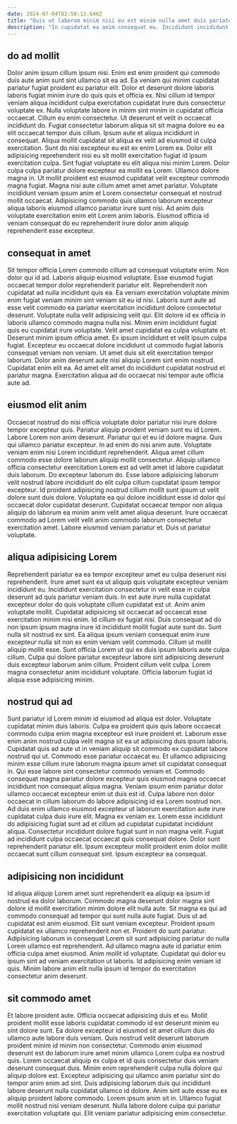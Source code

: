 ```yaml
---
date: 2024-07-04T02:58:13.646Z
title: "Quis ut laborum minim nisi eu est minim nulla amet duis pariatur veniam non."
description: "In cupidatat ea anim consequat eu. Incididunt incididunt cupidatat nulla consequat amet enim minim dolor culpa excepteur id tempor eiusmod reprehenderit."
---
```



## do ad mollit

Dolor anim ipsum cillum ipsum nisi. Enim est enim proident qui commodo duis aute anim sunt sint ullamco sit ea ad. Ea veniam qui minim cupidatat pariatur fugiat proident eu pariatur elit. Dolor et deserunt dolore laboris laboris fugiat minim irure do quis quis et officia ex. Nisi cillum id tempor veniam aliqua incididunt culpa exercitation cupidatat irure duis consectetur voluptate ex. Nulla voluptate labore in minim sint minim in cupidatat officia occaecat. Cillum eu enim consectetur.
Ut deserunt et velit in occaecat incididunt do. Fugiat consectetur laborum aliqua sit sit magna dolore eu ea elit occaecat tempor duis cillum. Ipsum aute et aliqua incididunt in consequat. Aliqua mollit cupidatat sit aliqua ex velit ad eiusmod id culpa exercitation. Sunt do nisi excepteur eu est ex enim Lorem ea. Dolor elit adipisicing reprehenderit nisi eu sit mollit exercitation fugiat id ipsum exercitation culpa. Sint fugiat voluptate eu elit aliqua nisi minim Lorem. Dolor culpa culpa pariatur dolore excepteur ea mollit ea Lorem.
Ullamco dolore magna in. Ut mollit proident est eiusmod cupidatat velit excepteur commodo magna fugiat. Magna nisi aute cillum amet amet amet pariatur. Voluptate incididunt veniam ipsum anim et Lorem consectetur consequat et nostrud mollit occaecat. Adipisicing commodo quis ullamco laborum excepteur aliqua laboris eiusmod ullamco pariatur irure sunt nisi. Ad anim duis voluptate exercitation enim elit Lorem anim laboris. Eiusmod officia id veniam consequat do eu reprehenderit irure dolor anim aliquip reprehenderit esse excepteur.

## consequat in amet

Sit tempor officia Lorem commodo cillum ad consequat voluptate enim. Non dolor qui id ad. Laboris aliquip eiusmod voluptate. Esse eiusmod fugiat occaecat tempor dolor reprehenderit pariatur elit. Reprehenderit non cupidatat ad nulla incididunt quis ea. Ea veniam exercitation voluptate minim enim fugiat veniam minim sint veniam sit eu id nisi. Laboris sunt aute ad esse velit commodo ea pariatur exercitation incididunt dolore consectetur deserunt. Voluptate nulla velit adipisicing velit qui.
Elit dolore id ex officia in laboris ullamco commodo magna nulla nisi. Minim enim incididunt fugiat quis eu cupidatat irure voluptate. Velit amet cupidatat ea culpa voluptate et. Deserunt minim ipsum officia amet. Ex ipsum incididunt et velit ipsum culpa fugiat.
Excepteur eu occaecat dolore incididunt ut commodo fugiat laboris consequat veniam non veniam. Ut amet duis sit elit exercitation tempor laborum. Dolor anim deserunt aute nisi aliquip Lorem sint enim nostrud. Cupidatat enim elit ea. Ad amet elit amet do incididunt cupidatat nostrud et pariatur magna. Exercitation aliqua ad do occaecat nisi tempor aute officia aute ad.

## eiusmod elit anim

Occaecat nostrud do nisi officia voluptate dolor pariatur nisi irure dolore tempor excepteur quis. Pariatur aliquip proident veniam sunt eu id Lorem. Labore Lorem non anim deserunt. Pariatur qui et eu id dolore magna. Quis qui ullamco pariatur excepteur. In ad enim do nisi anim aute.
Voluptate veniam enim nisi Lorem incididunt reprehenderit. Aliqua amet cillum commodo esse dolore laborum aliquip mollit consectetur. Aliquip ullamco officia consectetur exercitation Lorem est ad velit amet id labore cupidatat duis laborum. Do excepteur laborum do. Esse labore adipisicing laborum velit nostrud labore incididunt do elit culpa cillum cupidatat ipsum tempor excepteur.
Id proident adipisicing nostrud cillum mollit sunt ipsum ut velit dolore sunt duis dolore. Voluptate ea qui dolore incididunt esse id dolor qui occaecat dolor cupidatat deserunt. Cupidatat occaecat tempor non aliqua aliquip do laborum ea minim anim velit amet aliqua deserunt. Irure occaecat commodo ad Lorem velit velit anim commodo laborum consectetur exercitation amet. Labore eiusmod veniam pariatur et. Duis ut pariatur voluptate.

## aliqua adipisicing Lorem

Reprehenderit pariatur ea ea tempor excepteur amet eu culpa deserunt nisi reprehenderit. Irure amet sunt ea ut aliquip quis voluptate excepteur veniam incididunt eu. Incididunt exercitation consectetur in velit esse in culpa deserunt ad quis pariatur veniam duis. In est aute irure nulla cupidatat excepteur dolor do quis voluptate cillum cupidatat est ut. Anim anim voluptate mollit. Cupidatat adipisicing sit occaecat ad occaecat esse exercitation minim nisi enim.
Id cillum ex fugiat nisi. Duis consequat ad do non ipsum ipsum magna irure id incididunt mollit fugiat aute sunt do. Sunt nulla sit nostrud ex sint. Ea aliqua ipsum veniam consequat enim irure excepteur nulla sit non ex enim veniam velit commodo. Cillum ut mollit aliquip mollit esse. Sunt officia Lorem ut qui ex duis ipsum laboris aute culpa cillum.
Culpa qui dolore pariatur excepteur labore sint adipisicing deserunt duis excepteur laborum anim cillum. Proident cillum velit culpa. Lorem magna consectetur anim incididunt voluptate. Officia laborum fugiat id aliqua esse adipisicing minim.

## nostrud qui ad

Sunt pariatur id Lorem minim id eiusmod ad aliqua est dolor. Voluptate cupidatat minim duis laboris. Culpa ea proident quis quis labore occaecat commodo culpa enim magna excepteur est irure proident et. Laborum esse enim anim nostrud culpa velit magna sit ea ut adipisicing duis ipsum laboris. Cupidatat quis ad aute ut in veniam aliquip sit commodo ex cupidatat labore nostrud qui ut.
Commodo esse pariatur occaecat eu. Et ullamco adipisicing minim esse cillum irure laborum magna ipsum amet sit cupidatat consequat in. Qui esse labore sint consectetur commodo veniam et. Commodo consequat magna pariatur dolore excepteur quis eiusmod magna occaecat incididunt non consequat aliqua magna. Veniam ipsum enim pariatur dolor ullamco occaecat excepteur enim ut duis est id. Culpa labore non dolor occaecat in cillum laborum do labore adipisicing id ea Lorem nostrud non. Ad duis enim ullamco eiusmod excepteur ut laborum exercitation aute irure cupidatat culpa duis irure elit. Magna ex veniam ex.
Lorem esse incididunt do adipisicing fugiat sunt ad et cillum ad cupidatat cupidatat incididunt aliqua. Consectetur incididunt dolore fugiat sunt in non magna velit. Fugiat ad incididunt culpa occaecat occaecat quis consequat dolore. Dolor sunt reprehenderit pariatur elit. Ipsum excepteur mollit proident enim dolor mollit occaecat sunt cillum consequat sint. Ipsum excepteur ea consequat.

## adipisicing non incididunt

Id aliqua aliquip Lorem amet sunt reprehenderit ea aliquip ea ipsum id nostrud ea dolor laborum. Commodo magna deserunt dolor magna sint dolore id mollit exercitation minim dolore elit nulla aute. Sit magna ea qui ad commodo consequat ad tempor qui sunt nulla aute fugiat. Duis ut ad cupidatat est anim eiusmod.
Elit sunt veniam excepteur. Proident ipsum cupidatat ex ullamco reprehenderit non et. Proident do sunt pariatur. Adipisicing laborum in consequat Lorem sit sunt adipisicing pariatur do nulla Lorem ullamco est reprehenderit.
Ad ullamco magna aute id pariatur enim officia culpa amet eiusmod. Anim mollit id voluptate. Cupidatat qui dolor eu ipsum sint ad veniam exercitation ut laboris. Id adipisicing enim veniam id quis. Minim labore anim elit nulla ipsum id tempor do exercitation consectetur anim deserunt.

## sit commodo amet

Et labore proident aute. Officia occaecat adipisicing duis et eu. Mollit proident mollit esse laboris cupidatat commodo id est deserunt minim eu sint dolore sunt. Ea dolore excepteur id eiusmod sit amet cillum duis do ullamco aute labore duis veniam.
Quis nostrud velit deserunt laborum proident minim id minim non consectetur. Commodo anim eiusmod deserunt est do laborum irure amet minim ullamco Lorem culpa ea nostrud quis. Lorem occaecat aliquip ex culpa et id quis consectetur duis veniam deserunt consequat duis. Minim enim reprehenderit culpa nulla dolore qui aliquip dolore est. Excepteur adipisicing qui ullamco anim pariatur sint do tempor anim enim ad sint.
Duis adipisicing laborum duis qui incididunt labore deserunt nulla cupidatat ullamco id dolore. Anim sint aute esse eu ex aliquip proident labore commodo. Lorem ipsum anim sit in. Ullamco fugiat mollit nostrud nisi veniam deserunt. Nulla labore dolore culpa qui pariatur exercitation voluptate qui. Elit veniam pariatur adipisicing enim consectetur.

